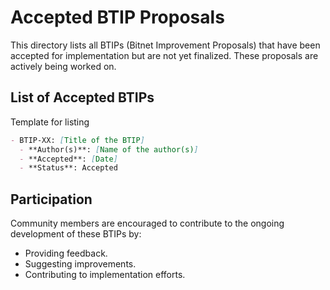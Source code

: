 # Accepted BTIP Proposals

This directory lists all BTIPs (Bitnet Improvement Proposals) that have been accepted for implementation but are not yet finalized. These proposals are actively being worked on.

## List of Accepted BTIPs

Template for listing
```md
- BTIP-XX: [Title of the BTIP]
  - **Author(s)**: [Name of the author(s)]
  - **Accepted**: [Date]
  - **Status**: Accepted
```

## Participation
Community members are encouraged to contribute to the ongoing development of these BTIPs by:
- Providing feedback.
- Suggesting improvements.
- Contributing to implementation efforts.

